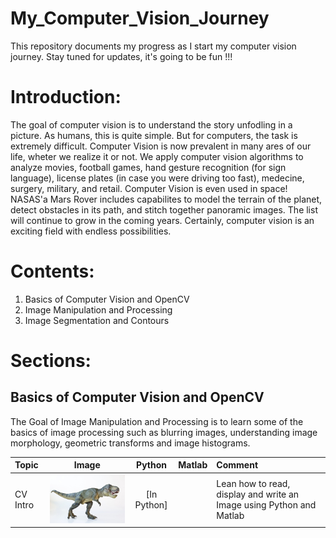 # My_Computer_Vision_Journey
This repository documents my progress as I start my computer vision journey. Stay tuned for updates, it's going to be fun !!!

# Introduction: 
The goal of computer vision is to understand the story unfodling in a picture. As humans, this is quite simple. But for computers, the task is extremely difficult. Computer Vision is now prevalent in many ares of our life, wheter we realize it or not. We apply computer vision algorithms to analyze movies, football games, hand gesture recognition (for sign language), license plates (in case you were driving too fast), medecine, surgery, military, and retail. Computer Vision is even used in space! NASAS'a Mars Rover includes capabilites to model the terrain of the planet, detect obstacles in its path, and stitch together panoramic images. The list will continue to grow in the coming years. Certainly, computer vision is an exciting field with endless possibilities.

# Contents:
1. Basics of Computer Vision and OpenCV
2. Image Manipulation and Processing
3. Image Segmentation and Contours  

# Sections: 
## Basics of Computer Vision and OpenCV 
The Goal of Image Manipulation and Processing is to learn some of the basics of image processing such as blurring images, understanding image morphology, geometric transforms and image histograms.

| Topic    |  Image       |  Python                     |  Matlab                     | Comment                                                                   |
|:---      |  :---:       |  :---:                      |  :---:                      | :---                                                                      |
| CV Intro |![](images/trex.png)           |[In Python]                  |                             | Lean how to read, display and write an Image using Python and Matlab  
                 
